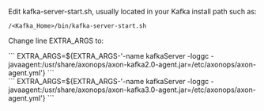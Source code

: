 Edit kafka-server-start.sh, usually located in your Kafka install path such as: 

<p><code>/&lt;Kafka_Home&gt;/bin/kafka-server-start.sh</code></p>

Change line EXTRA_ARGS to:

<div id="Kafka20Div" class="javakafka">
  ```
  EXTRA_ARGS=${EXTRA_ARGS-'-name kafkaServer -loggc -javaagent:/usr/share/axonops/axon-kafka2.0-agent.jar=/etc/axonops/axon-agent.yml'}
  ```
</div>
<div id="Kafka30Div" class="javakafka">
  ```
  EXTRA_ARGS=${EXTRA_ARGS-'-name kafkaServer -loggc -javaagent:/usr/share/axonops/axon-kafka3.0-agent.jar=/etc/axonops/axon-agent.yml'}
  ```
</div>